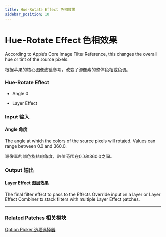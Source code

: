 ```yaml
---
title: Hue-Rotate Effect 色相效果
sidebar_position: 10
---
```


# Hue-Rotate Effect 色相效果

According to Apple’s Core Image Filter Reference, this changes the overall hue or tint of the source pixels.

根据苹果的核心图像滤镜参考，改变了源像素的整体色相或色调。

<div className="patch-container">
    <div className="patch processor">
        <h3>Hue-Rotate Effect</h3>
        <ul className="inputs">
            <li>Angle <span>0</span></li>
        </ul>
        <ul className="outputs">
            <li>Layer Effect </li>
        </ul>
    </div>
</div>

<div className="port-descriptions">
<div className="inputs">

### Input 输入

#### Angle 角度

The angle at which the colors of the source pixels will rotated. Values can range between 0.0 and 360.0.

源像素的颜色旋转的角度。取值范围在0.0和360.0之间。

</div>
<div className="outputs">

### Output 输出

#### Layer Effect 图层效果

The final filter effect to pass to the Effects Override input on a layer or Layer Effect Combiner to stack filters with multiple Layer Effect patches.

</div>
</div>

------

### Related Patches 相关模块

[Option Picker 选项选择器](./../Utility/Option%20Picker.md)